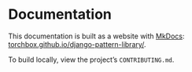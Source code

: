 # Documentation

This documentation is built as a website with [MkDocs](https://www.mkdocs.org/): [torchbox.github.io/django-pattern-library/](https://torchbox.github.io/django-pattern-library/).

To build locally, view the project’s `CONTRIBUTING.md`.
